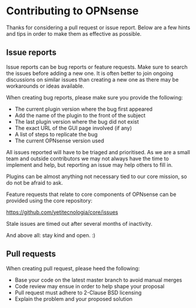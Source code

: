 Contributing to OPNsense
========================

Thanks for considering a pull request or issue report.  Below are a
few hints and tips in order to make them as effective as possible.

Issue reports
-------------

Issue reports can be bug reports or feature requests.  Make sure to
search the issues before adding a new one.  It is often better to
join ongoing discussions on similar issues than creating a new one
as there may be workarounds or ideas available.

When creating bug reports, please make sure you provide the following:

* The current plugin version where the bug first appeared
* Add the name of the plugin to the front of the subject
* The last plugin version where the bug did not exist
* The exact URL of the GUI page involved (if any)
* A list of steps to replicate the bug
* The current OPNsense version used

All issues reported will have to be triaged and prioritised.  As we
are a small team and outside contributors we may not always have the
time to implement and help, but reporting an issue may help others
to fill in.

Plugins can be almost anything not necessary tied to our core mission,
so do not be afraid to ask.

Feature requests that relate to core components of OPNsense can be provided
using the core repository:

https://github.com/yetitecnologia/core/issues

Stale issues are timed out after several months of inactivity.

And above all: stay kind and open.  :)

Pull requests
-------------

When creating pull request, please heed the following:

* Base your code on the latest master branch to avoid manual merges
* Code review may ensue in order to help shape your proposal
* Pull request must adhere to 2-Clause BSD licensing
* Explain the problem and your proposed solution
